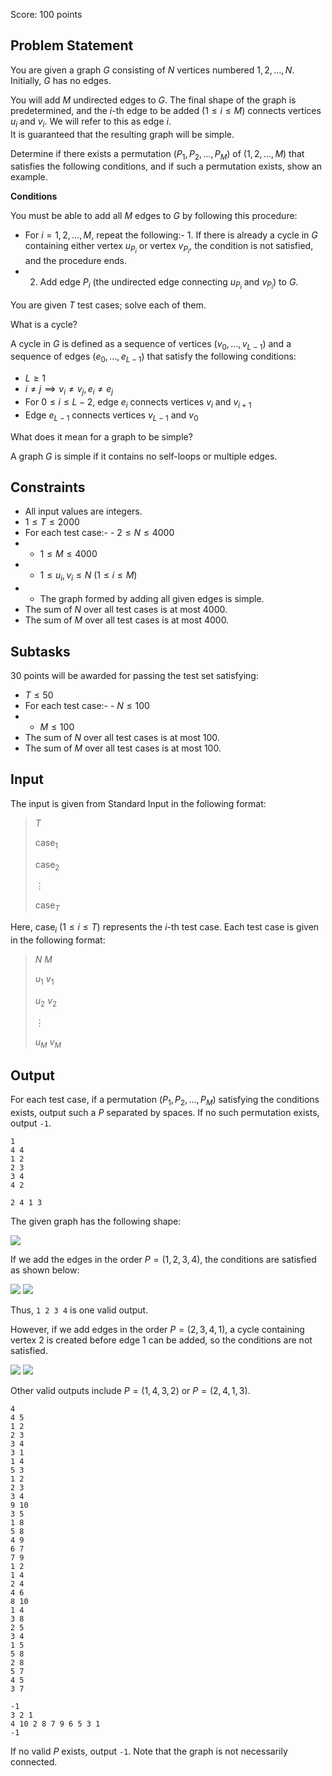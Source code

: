 Score: $100$ points

## Problem Statement

You are given a graph $G$ consisting of $N$ vertices numbered $1, 2, \ldots, N$. Initially, $G$ has no edges.

You will add $M$ undirected edges to $G$. The final shape of the graph is predetermined, and the $i$-th edge to be added $(1 \leq i \leq M)$ connects vertices $u_i$ and $v_i$. We will refer to this as edge $i$.<br>
It is guaranteed that the resulting graph will be simple.

Determine if there exists a permutation $(P_1, P_2, \ldots, P_M)$ of $(1, 2, \ldots, M)$ that satisfies the following conditions, and if such a permutation exists, show an example.

**Conditions**

You must be able to add all $M$ edges to $G$ by following this procedure:

- For $i = 1, 2, \dots, M$, repeat the following:-   1. If there is already a cycle in $G$ containing either vertex $u_{P_i}$ or vertex $v_{P_i}$, the condition is not satisfied, and the procedure ends.
-   2. Add edge $P_i$ (the undirected edge connecting $u_{P_i}$ and $v_{P_i}$) to $G$.

You are given $T$ test cases; solve each of them.

What is a cycle?

A cycle in $G$ is defined as a sequence of vertices $(v_0, \dots, v_{L - 1})$ and a sequence of edges $(e_0, \dots, e_{L - 1})$ that satisfy the following conditions:

- $L \ge 1$
- $i \neq j \implies v_i \neq v_j, e_i \neq e_j$
- For $0 \le i \le L - 2$, edge $e_i$ connects vertices $v_i$ and $v_{i+1}$
- Edge $e_{L-1}$ connects vertices $v_{L-1}$ and $v_0$

What does it mean for a graph to be simple?

A graph $G$ is simple if it contains no self-loops or multiple edges.

## Constraints

- All input values are integers.
- $1 \le T \le 2000$
- For each test case:-   - $2 \le N \le 4000$
-   - $1 \le M \le 4000$
-   - $1 \le u_i, v_i \le N\ (1 \leq i \leq M)$
-   - The graph formed by adding all given edges is simple.
- The sum of $N$ over all test cases is at most $4000$.
- The sum of $M$ over all test cases is at most $4000$.

## Subtasks

$30$ points will be awarded for passing the test set satisfying:

- $T \le 50$
- For each test case:-   - $N \le 100$
-   - $M \le 100$
- The sum of $N$ over all test cases is at most $100$.
- The sum of $M$ over all test cases is at most $100$.

## Input

The input is given from Standard Input in the following format:

> $T$
> 
> $\text{case}_1$
> 
> $\text{case}_2$
> 
> $\vdots$
> 
> $\text{case}_T$

Here, $\text{case}_i\ (1 \leq i \leq T)$ represents the $i$-th test case. Each test case is given in the following format:

> $N$ $M$
> 
> $u_1$ $v_1$
> 
> $u_2$ $v_2$ 
> 
> $\vdots$
> 
> $u_M$ $v_M$

## Output

For each test case, if a permutation $(P_1, P_2, \ldots, P_M)$ satisfying the conditions exists, output such a $P$ separated by spaces. If no such permutation exists, output `-1`.

```input1
1
4 4
1 2
2 3
3 4
4 2
```

```output1
2 4 1 3
```

The given graph has the following shape:

![](https://img.atcoder.jp/ttpc2024_1/efcd772696bd0c92c27611b554a4d94b.png)

If we add the edges in the order $P = (1, 2, 3, 4)$, the conditions are satisfied as shown below:

![](https://img.atcoder.jp/ttpc2024_1/f639f61a8c21e023b412bb9d1f8c4cca.png)
![](https://img.atcoder.jp/ttpc2024_1/d6307590977040bdaea3733c0df34398.png)

Thus, `1 2 3 4` is one valid output.

However, if we add edges in the order $P = (2, 3, 4, 1)$, a cycle containing vertex $2$ is created before edge $1$ can be added, so the conditions are not satisfied.

![](https://img.atcoder.jp/ttpc2024_1/d7e2277adb8c0aace5f07f25a6cf2569.png)
![](https://img.atcoder.jp/ttpc2024_1/11d01a954d01e5ea030492db5eefd3f8.png)

Other valid outputs include $P = (1, 4, 3, 2)$ or $P = (2, 4, 1, 3)$.

```input2
4
4 5
1 2
2 3
3 4
3 1
1 4
5 3
1 2
2 3
3 4
9 10
3 5
1 8
5 8
4 9
6 7
7 9
1 2
1 4
2 4
4 6
8 10
1 4
3 8
2 5
3 4
1 5
5 8
2 8
5 7
4 5
3 7
```

```output2
-1
3 2 1
4 10 2 8 7 9 6 5 3 1
-1
```

If no valid $P$ exists, output `-1`. Note that the graph is not necessarily connected.